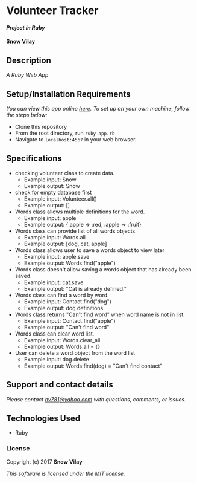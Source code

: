 # Volunteer Tracker

#### _Project in Ruby_

#### Snow Vilay

## Description

_A Ruby Web App_

## Setup/Installation Requirements

_You can view this app online [here](). To set up on your own machine, follow the steps below:_

* Clone this repository
* From the root directory, run ```ruby app.rb```
* Navigate to ```localhost:4567``` in your web browser.

## Specifications

* checking volunteer class to create data.
  * Example input: Snow
  * Example output: Snow
* check for empty database first
  * Example input: Volunteer.all()
  * Example output: []
* Words class allows multiple definitions for the word.
  * Example input: apple
  * Example output: {:apple => :red, :apple => :fruit}
* Words class can provide list of all words objects.
  * Example input: Words.all
  * Example output: [dog, cat, apple]
* Words class allows user to save a words object to view later
  * Example input: apple.save
  * Example output: Words.find("apple")
* Words class doesn't allow saving a words object that has already been saved.
  * Example input: cat.save
  * Example output: "Cat is already defined."
* Words class can find a word by word.
  * Example input: Contact.find("dog")
  * Example output: dog definitions
* Words class returns "Can't find word" when word name is not in list.
  * Example input: Contact.find("apple")
  * Example output: "Can't find word"
* Words class can clear word list.
  * Example input: Words.clear_all
  * Example output: Words.all = {}
* User can delete a word object from the word list
  * Example input: dog.delete
  * Example output: Words.find(dog) = "Can't find contact"

## Support and contact details

_Please contact [nv781@yahoo.com]() with questions, comments, or issues._

## Technologies Used

* Ruby

### License

Copyright (c) 2017 **Snow Vilay**

*This software is licensed under the MIT license.*
